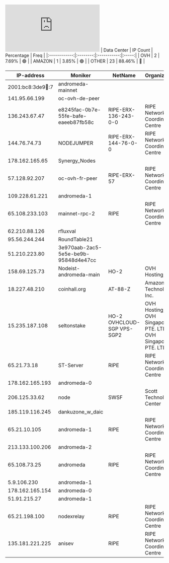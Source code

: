 ![Diagramm](https://github.com/obajay/StateSync-snapshots/blob/main/Projects/AndromedaProtocol/1/README.md)
| Data Center | IP Count | Percentage | Freq |
|:------------:|:--------:|:-----------:|:-----:|
| OVH | 2 | 7.69% | 🟢 |
| AMAZON | 1 | 3.85% | 🟢 |
| OTHER | 23 | 88.46% | 🔴 |

<!-- START_TABLE -->
| IP-address | Moniker | NetName | Organization |
|-------------|-------------|-------------|-------------|
| 2001:bc8:3de9:100::7 | andromeda-mainnet |  |  |
| 141.95.66.199 | oc-ovh-de-peer |  |  |
| 136.243.67.47 | e8245fac-0b7e-55fe-bafe-eaeeb87fb58c | RIPE-ERX-136-243-0-0 | RIPE Network Coordination Centre |
| 144.76.74.73 | NODEJUMPER | RIPE-ERX-144-76-0-0 | RIPE Network Coordination Centre |
| 178.162.165.65 | Synergy_Nodes |  |  |
| 57.128.92.207 | oc-ovh-fr-peer | RIPE-ERX-57 | RIPE Network Coordination Centre |
| 109.228.61.221 | andromeda-1 |  |  |
| 65.108.233.103 | mainnet-rpc-2 | RIPE | RIPE Network Coordination Centre |
| 62.210.88.126 | rfluxval |  |  |
| 95.56.244.244 | RoundTable21 |  |  |
| 51.210.223.80 | 3e970aab-2ac5-5e5e-be9b-95848d4e47cc |  |  |
| 158.69.125.73 | Nodeist-andromeda-main | HO-2 | OVH Hosting, Inc. |
| 18.227.48.210 | coinhall.org | AT-88-Z | Amazon Technologies Inc. |
| 15.235.187.108 | seltonstake | HO-2 OVHCLOUD-SGP VPS-SGP2 | OVH Hosting, Inc. OVH Singapore PTE. LTD OVH Singapore PTE. LTD |
| 65.21.73.18 | ST-Server | RIPE | RIPE Network Coordination Centre |
| 178.162.165.193 | andromeda-0 |  |  |
| 206.125.33.62 | node | SWSF | Scott Technology Center |
| 185.119.116.245 | dankuzone_w_daic |  |  |
| 65.21.10.105 | andromeda-1 | RIPE | RIPE Network Coordination Centre |
| 213.133.100.206 | andromeda-2 |  |  |
| 65.108.73.25 | andromeda | RIPE | RIPE Network Coordination Centre |
| 5.9.106.230 | andromeda-1 |  |  |
| 178.162.165.154 | andromeda-0 |  |  |
| 51.91.215.27 | andromeda-1 |  |  |
| 65.21.198.100 | nodexrelay | RIPE | RIPE Network Coordination Centre |
| 135.181.221.225 | anisev | RIPE | RIPE Network Coordination Centre |

<!-- END_TABLE -->